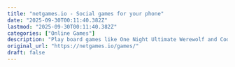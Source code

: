 ```yaml
---
title: "netgames.io - Social games for your phone"
date: "2025-09-30T00:11:40.382Z"
lastmod: "2025-09-30T00:11:40.382Z"
categories: ["Online Games"]
description: "Play board games like One Night Ultimate Werewolf and Codewords online for free with no sign-up. All you need are your friends and your phones."
original_url: "https://netgames.io/games/"
draft: false
---
```

